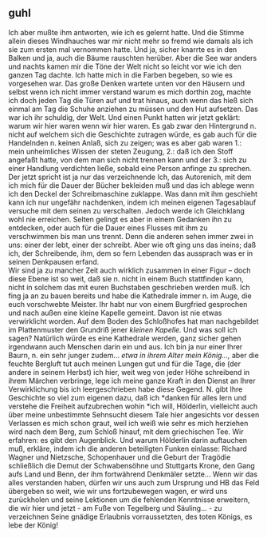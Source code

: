## guhl
Ich aber mußte ihm antworten, wie ich es gelernt hatte. Und die Stimme allein dieses Windhauches war mir nicht mehr so fremd wie damals als ich sie zum ersten mal vernommen hatte. Und ja, sicher knarrte es in den Balken und ja, auch die Bäume rauschten herüber. Aber die See war anders und nachts kamen mir die Töne der Welt nicht so leicht vor wie ich den ganzen Tag dachte. Ich hatte mich in die Farben begeben, so wie es vorgesehen war. Das große Denken wartete unten vor den Häusern und selbst wenn ich nicht immer verstand warum es mich dorthin zog, machte ich doch jeden Tag die Türen auf und trat hinaus, auch wenn das hieß sich einmal am Tag die Schuhe anziehen zu müssen und den Hut aufsetzen. Das war ich ihr schuldig, der Welt. Und einen Punkt hatten wir jetzt geklärt: warum wir hier waren wenn wir hier waren. Es gab zwar den Hintergrund n. nicht auf welchem sich die Geschichte zutragen würde, es gab auch für die Handelnden n. keinen Anlaß, sich zu zeigen; was es aber gab waren 1.: mein unheimliches Wissen der steten Zeugung, 2.: daß ich den Stoff angefaßt hatte, von dem man sich nicht trennen kann und der 3.: sich zu einer Handlung verdichten ließe, sobald eine Person anfinge zu sprechen. Der jetzt spricht ist ja nur das verzeichnende Ich, das Autorenich, mit dem ich mich für die Dauer der Bücher bekleiden muß und das ich ablege wenn ich den Deckel der Schreibmaschine zuklappe. Was dann mit ihm geschieht kann ich nur ungefähr nachdenken, indem ich meinen eigenen Tagesablauf versuche mit dem seinen zu verschalten. Jedoch werde ich Gleichklang wohl nie erreichen. Selten gelingt es aber in einem Gedanken ihn zu entdecken, oder auch für die Dauer eines Flusses mit ihm zu verschwimmen bis man uns trennt. Denn die anderen sehen immer zwei in uns: einer der lebt, einer der schreibt. Aber wie oft ging uns das ineins; daß ich, der Schreibende, ihm, dem so fern Lebenden das aussprach was er in seinen Denkpausen erfand.   
Wir sind ja zu mancher Zeit auch wirklich zusammen in einer Figur – doch diese Ebene ist so weit, daß sie n. nicht in einem Buch stattfinden kann, nicht in solchem das mit euren Buchstaben geschrieben werden muß. Ich fing ja an zu bauen bereits und habe die Kathedrale immer n. im Auge, die euch vorschwebte Meister. Ihr habt nur von einem Burgfried gesprochen und nach außen eine kleine Kapelle gemeint. Davon ist nie etwas verwirklicht worden. Auf dem Boden des Schloßhofes hat man nachgebildet im Plattenmuster den Grundriß jener *kleinen Kapelle.* Und was soll ich sagen? Natürlich würde es eine Kathedrale werden, ganz sicher gehen irgendwann auch Menschen darin ein und aus. Ich bin ja nur einer Ihrer Baurn, n. ein sehr junger zudem... *etwa in ihrem Alter mein König...,* aber die feuchte Bergluft tut auch meinen Lungen gut und für die Tage, die (der andere in seinem Herbst) ich hier, weit weg von jeder Höhe schreibend in ihrem Märchen verbringe, lege ich meine ganze Kraft in den Dienst an Ihrer Verwirklichung bis ich leergeschrieben habe diese Gegend. N. gibt Ihre Geschichte so viel zum eigenen dazu, daß ich *danken für alles lern und verstehe die Freiheit aufzubrechen wohin *ich will, Hölderlin, vielleicht auch über meine unbestimmte Sehnsucht diesem Tale hier angesichts vor dessen Verlassen es mich schon graut, weil ich weiß wie sehr es mich herziehen wird nach dem Berg, zum Schloß hinauf, mit dem griechischen Tee. Wir erfahren: es gibt den Augenblick. Und warum Hölderlin darin auftauchen muß, erkläre, indem ich die anderen beteiligten Funken einlasse: Richard Wagner und Nietzsche, Schopenhauer und die Geburt der Tragödie schließlich die Demut der Schwabensöhne und Stuttgarts Krone, den Gang aufs Land und Benn, der ihm fortwährend Denkmäler setzte... Wenn wir das alles verstanden haben, dürfen wir uns auch zum Ursprung und HB das Feld übergeben so weit, wie wir uns fortzubewegen wagen, er wird uns zurückholen und seine Lektionen um die fehlenden Kenntnisse erweitern, die wir hier und jetzt - am Fuße von Tegelberg und Säuling... - zu verzeichnen Seine gnädige Erlaubnis vorraussetzten, des toten Königs, es lebe der König!   
